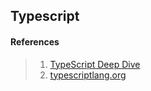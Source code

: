 ## Typescript

#### References
> 1. [TypeScript Deep Dive](https://basarat.gitbook.io/typescript/getting-started)
> 2. [typescriptlang.org](https://www.typescriptlang.org/)
